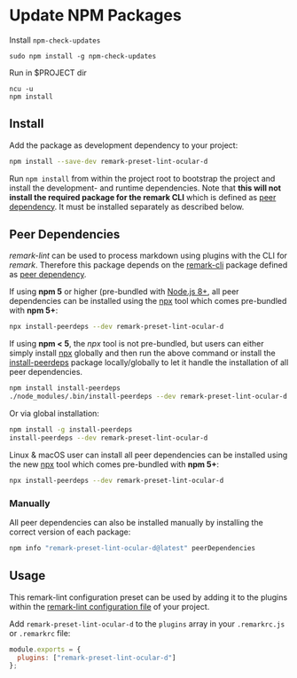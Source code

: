 # Update NPM Packages

Install `npm-check-updates`

```shell
sudo npm install -g npm-check-updates
```

Run in $PROJECT dir

```shell
ncu -u
npm install
```

## Install

Add the package as development dependency to your project:

```sh
npm install --save-dev remark-preset-lint-ocular-d
```

Run `npm install` from within the project root to bootstrap the project and install the development- and runtime dependencies.
Note that **this will not install the required package for the remark CLI** which is defined as
[peer dependency](https://nodejs.org/en/blog/npm/peer-dependencies "Link to blog post about peer dependencies").
It must be installed separately as described below.

## Peer Dependencies

*remark-lint* can be used to process markdown using plugins with the CLI for *remark*.
Therefore this package depends on the [remark-cli](https://www.npmjs.com/package/remark-cli "Link to remark-cli") package defined
as [peer dependency](https://nodejs.org/en/blog/npm/peer-dependencies "Link to blog post about peer dependencies").

If using **npm 5** or higher (pre-bundled with [Node.js 8+](https://nodejs.org/en/download "Link to Node.js download page"),
all peer dependencies can be installed using the [npx](https://www.npmjs.com/package/npx "Link to npx package") tool
which comes pre-bundled with **npm 5+**:

```sh
npx install-peerdeps --dev remark-preset-lint-ocular-d
```

If using **npm < 5**, the *npx* tool is not pre-bundled, but users can either simply install [npx](https://www.npmjs.com/package/npx "Link to npx package")
globally and then run the above command or install the [install-peerdeps](https://www.npmjs.com/package/install-peerdeps "Link to peerdeps package")
package locally/globally to let it handle the installation of all peer dependencies.

```sh
npm install install-peerdeps
./node_modules/.bin/install-peerdeps --dev remark-preset-lint-ocular-d
```

Or via global installation:

```sh
npm install -g install-peerdeps
install-peerdeps --dev remark-preset-lint-ocular-d
```

Linux & macOS user can install all peer dependencies can be installed using the new [npx](https://www.npmjs.com/package/npx "Link to npx package")
tool which comes pre-bundled with **npm 5+**:

```sh
npx install-peerdeps --dev remark-preset-lint-ocular-d
```

### Manually

All peer dependencies can also be installed manually by installing the correct version of each package:

```sh
npm info "remark-preset-lint-ocular-d@latest" peerDependencies
```

## Usage

This remark-lint configuration preset can be used by adding it to the plugins within the [remark-lint configuration file](https://github.com/remarkjs/remark-lint#configuring-remark-lint "Link to remark.js docs") of your project.

Add `remark-preset-lint-ocular-d` to the `plugins` array in your `.remarkrc.js` or `.remarkrc` file:

```js
module.exports = {
  plugins: ["remark-preset-lint-ocular-d"]
};
```
